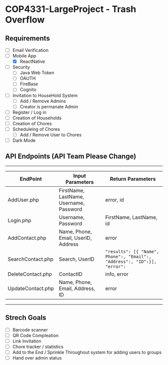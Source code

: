 # COP4331-LargeProject - Trash Overflow

## Requirements
- [ ] Email Verification
- [ ] Mobile App
  - [x] ReactNative
- [ ] Security
  - [ ] Java Web Token
  - [ ] OAUTH
  - [ ] FireBase
  - [ ] Cognito
- [ ] Invitation to HouseHold System
  - [ ] Add / Remove Admins
  - [ ] Creator is permanate Admin
- [ ] Register / Log in
- [ ] Creation of Households
- [ ] Creation of Chores
- [ ] Scheduleing of Chores
  - [ ] Add / Remove User to Chores
- [ ] Dark Mode

## API Endpoints (API Team Please Change)

***

| EndPoint | Input Parameters | Return Parameters
| -------- | ---------------- | --------------
|AddUser.php | FirstName, LastName, Username, Password| error, id
|Login.php | Username, Password | FirstName, LastName, id 
| AddContact.php | Name, Phone, Email, UserID, Address | error
| SearchContact.php | Search, UserID | `"results": [{ "Name", Phone":, "Email":, "Address":, "ID":}], "error":`
| DeleteContact.php | ContactID | info, error
| UpdateContact.php | Name, Phone, Email, Address, ID | error

***

## Strech Goals
- [ ] Barcode scanner
- [ ] QR Code Compleation
- [ ] Link Invitation
- [ ] Chore tracker / statistics 
- [ ] Add to the End / Sprinkle Throughout system for adding users to groups
- [ ] Hand over admin status